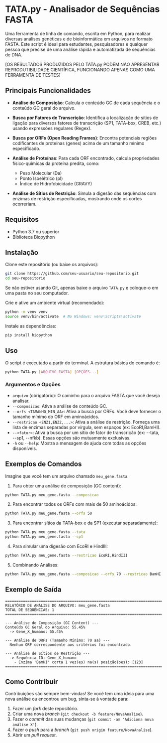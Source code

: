 # TATA.py - Analisador de Sequências FASTA

Uma ferramenta de linha de comando, escrita em Python, para realizar diversas análises genéticas e de bioinformática em arquivos no formato FASTA. Este script é ideal para estudantes, pesquisadores e qualquer pessoa que precise de uma análise rápida e automatizada de sequências de DNA.

[OS RESULTADOS PRODUZIDOS PELO TATA.py PODEM NÃO APRESENTAR REPRODUTIBILIDADE CIENTÍFICA, FUNCIONANDO APENAS COMO UMA FERRAMENTA DE TESTES]

## Principais Funcionalidades

* **Análise de Composição**: Calcula o conteúdo GC de cada sequência e o conteúdo GC geral do arquivo.

* **Busca por Fatores de Transcrição**: Identifica a localização de sítios de ligação para diversos fatores de transcrição (SP1, TATA-box, CREB, etc.) usando expressões regulares (Regex).

* **Busca por ORFs (Open Reading Frames)**: Encontra potenciais regiões codificantes de proteínas (genes) acima de um tamanho mínimo especificado.

* **Análise de Proteínas**: Para cada ORF encontrado, calcula propriedades físico-químicas da proteína predita, como:

  * Peso Molecular (Da)
  * Ponto Isoelétrico (pI)
  * Índice de Hidrofobicidade (GRAVY)

* **Análise de Sítios de Restrição**: Simula a digesão das sequências com enzimas de restrição especificadas, mostrando onde os cortes ocorreriam.

## Requisitos

* Python 3.7 ou superior
* Biblioteca Biopython

## Instalação

Clone este repositório (ou baixe os arquivos):

```bash
git clone https://github.com/seu-usuario/seu-repositorio.git
cd seu-repositorio
```

Se não estiver usando Git, apenas baixe o arquivo `TATA.py` e coloque-o em uma pasta no seu computador.

Crie e ative um ambiente virtual (recomendado):

```bash
python -m venv venv
source venv/bin/activate  # No Windows: venv\Scripts\activate
```

Instale as dependências:

```bash
pip install biopython
```

## Uso

O script é executado a partir do terminal. A estrutura básica do comando é:

```bash
python TATA.py [ARQUIVO_FASTA] [OPÇÕES...]
```

### Argumentos e Opções

* `arquivo` (obrigatório): O caminho para o arquivo FASTA que você deseja analisar.
* `--composicao`: Ativa a análise de conteúdo GC.
* `--orfs <TAMANHO_MIN_AA>`: Ativa a busca por ORFs. Você deve fornecer o tamanho mínimo do ORF em aminoácidos.
* `--restricao <ENZ1,ENZ2,...>`: Ativa a análise de restrição. Forneça uma lista de enzimas separadas por vírgula, sem espaços (ex: EcoRI,BamHI).
* `--<fator>`: Ativa a busca por um sítio de fator de transcrição (ex: --tata, --sp1, --nfkb). Essas opções são mutuamente exclusivas.
* `-h` ou `--help`: Mostra a mensagem de ajuda com todas as opções disponíveis.

## Exemplos de Comandos

Imagine que você tem um arquivo chamado `meu_gene.fasta`.

1. Para obter uma análise de composição (GC content):

```bash
python TATA.py meu_gene.fasta --composicao
```

2. Para encontrar todos os ORFs com mais de 50 aminoácidos:

```bash
python TATA.py meu_gene.fasta --orfs 50
```

3. Para encontrar sítios da TATA-box e da SP1 (executar separadamente):

```bash
python TATA.py meu_gene.fasta --tata
python TATA.py meu_gene.fasta --sp1
```

4. Para simular uma digesão com EcoRI e HindIII:

```bash
python TATA.py meu_gene.fasta --restricao EcoRI,HindIII
```

5. Combinando Análises:

```bash
python TATA.py meu_gene.fasta --composicao --orfs 70 --restricao BamHI
```

## Exemplo de Saída

```text
================================================================================
RELATÓRIO DE ANÁLISE DO ARQUIVO: meu_gene.fasta
TOTAL DE SEQUÊNCIAS: 1
================================================================================

--- Análise de Composição (GC Content) ---
Conteúdo GC Geral do Arquivo: 55.45%
  -> Gene_X_humano: 55.45%

--- Análise de ORFs (Tamanho Mínimo: 70 aa) ---
  Nenhum ORF correspondente aos critérios foi encontrado.

--- Análise de Sítios de Restrição ---
  -> Sequência ID: Gene_X_humano
    - Enzima 'BamHI' corta 1 vez(es) na(s) posição(oes): [123]
================================================================================
```

## Como Contribuir

Contribuições são sempre bem-vindas! Se você tem uma ideia para uma nova análise ou encontrou um bug, sinta-se à vontade para:

1. Fazer um *fork* deste repositório.
2. Criar uma nova *branch* (`git checkout -b feature/NovaAnalise`).
3. Fazer o *commit* das suas mudanças (`git commit -am 'Adiciona nova análise X'`).
4. Fazer o *push* para a *branch* (`git push origin feature/NovaAnalise`).
5. Abrir um *pull request*.

